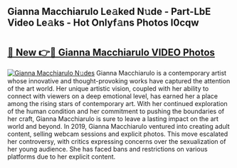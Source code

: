## Gianna Macchiarulo Le𝚊ked N𝚞de - Part-LbE Video Le𝚊ks - Hot Onlyf𝚊ns Photos I0cqw

# <h2><a href="http://ab51627.deff.icu/?id=Gianna+Macchiarulo">🔗 New 👉🔴 Gianna Macchiarulo VIDEO Photos</a></h2>

[![Gianna Macchiarulo N𝚞des](https://i.imgur.com/rIISA9y.gif)](http://ab51627.deff.icu/?id=Gianna+Macchiarulo)
Gianna Macchiarulo is a contemporary artist whose innovative and thought-provoking works have captured the attention of the art world. Her unique artistic vision, coupled with her ability to connect with viewers on a deep emotional level, has earned her a place among the rising stars of contemporary art. With her continued exploration of the human condition and her commitment to pushing the boundaries of her craft, Gianna Macchiarulo is sure to leave a lasting impact on the art world and beyond. In 2019, Gianna Macchiarulo ventured into creating adult content, selling webcam sessions and explicit photos. This move escalated her controversy, with critics expressing concerns over the sexualization of her young audience. She has faced bans and restrictions on various platforms due to her explicit content.
